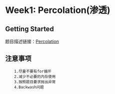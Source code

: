 # Week1: Percolation(渗透)


## Getting Started

题目描述链接：[Percolation](https://introcs.cs.princeton.edu/java/assignments/percolation.html)

## 注意事项
        1.尽量不要有for循环
        2.减少不必要的内存使用
        3.按照题目要求抛出异常
        4.Backwash问题

